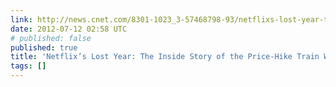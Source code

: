```yaml
---
link: http://news.cnet.com/8301-1023_3-57468798-93/netflixs-lost-year-the-inside-story-of-the-price-hike-train-wreck/
date: 2012-07-12 02:58 UTC
# published: false
published: true
title: 'Netflix’s Lost Year: The Inside Story of the Price-Hike Train Wreck'
tags: []
---
```




